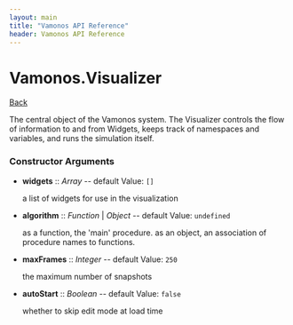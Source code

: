 ```yaml
---
layout: main
title: "Vamonos API Reference"
header: Vamonos API Reference
---
```



Vamonos.Visualizer
==================

[Back](index.html)

The central object of the Vamonos system. The Visualizer controls
the flow of information to and from Widgets, keeps track of
namespaces and variables, and runs the simulation itself.


### Constructor Arguments

 * **widgets** :: *Array* -- default Value: `[]`

    a list of widgets for use in the visualization



 * **algorithm** :: *Function* | *Object* -- default Value: `undefined`

    as a function, the 'main' procedure. as an object, an association of procedure names to functions.



 * **maxFrames** :: *Integer* -- default Value: `250`

    the maximum number of snapshots



 * **autoStart** :: *Boolean* -- default Value: `false`

    whether to skip edit mode at load time



